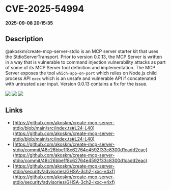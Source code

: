 # CVE-2025-54994

**2025-09-08 20:15:35**

## Description
@akoskm/create-mcp-server-stdio is an MCP server starter kit that uses the StdioServerTransport. Prior to version 0.0.13, the MCP Server is written in a way that is vulnerable to command injection vulnerability attacks as part of some of its MCP Server tool definition and implementation. The MCP Server exposes the tool `which-app-on-port` which relies on Node.js child process API `exec` which is an unsafe and vulnerable API if concatenated with untrusted user input. Version 0.0.13 contains a fix for the issue.

![](https://img.shields.io/static/v1?label=Score&message=9.3&color=red)
![](https://img.shields.io/static/v1?label=Severity&message=CRITICAL&color=red)
![](https://img.shields.io/static/v1?label=CWE&message=RCE&color=green)

## Links
- [https://github.com/akoskm/create-mcp-server-stdio/blob/main/src/index.ts#L24-L40](https://github.com/akoskm/create-mcp-server-stdio/blob/main/src/index.ts#L24-L40)
- [https://github.com/akoskm/create-mcp-server-stdio/commit/48c26bbe1f8c62764e4592f33c8300d1cadd2eac](https://github.com/akoskm/create-mcp-server-stdio/commit/48c26bbe1f8c62764e4592f33c8300d1cadd2eac)
- [https://github.com/akoskm/create-mcp-server-stdio/security/advisories/GHSA-3ch2-jxxc-v4xf](https://github.com/akoskm/create-mcp-server-stdio/security/advisories/GHSA-3ch2-jxxc-v4xf)
